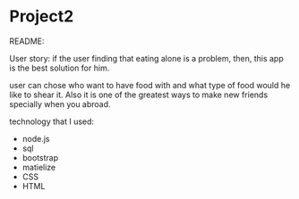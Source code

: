 # Project2


README:

User story:  if the user finding that eating alone is a problem, then, this app is the best solution for him.

user can chose who want to have food with and what type of food would he like to shear it. Also it is one of the greatest ways to make new friends specially when you abroad.


technology that I used:

- node.js
- sql
- bootstrap
- matielize 
- CSS
- HTML

